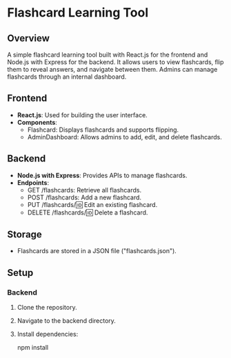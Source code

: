 # Flashcard Learning Tool

## Overview
A simple flashcard learning tool built with React.js for the frontend and Node.js with Express for the backend. It allows users to view flashcards, flip them to reveal answers, and navigate between them. Admins can manage flashcards through an internal dashboard.

## Frontend
- **React.js**: Used for building the user interface.
- **Components**:
  - Flashcard: Displays flashcards and supports flipping.
  - AdminDashboard: Allows admins to add, edit, and delete flashcards.

## Backend
- **Node.js with Express**: Provides APIs to manage flashcards.
- **Endpoints**:
  - GET /flashcards: Retrieve all flashcards.
  - POST /flashcards: Add a new flashcard.
  - PUT /flashcards/:id: Edit an existing flashcard.
  - DELETE /flashcards/:id: Delete a flashcard.

## Storage
- Flashcards are stored in a JSON file ("flashcards.json").

## Setup

### Backend
1. Clone the repository.
2. Navigate to the backend directory.
3. Install dependencies:

   npm install
